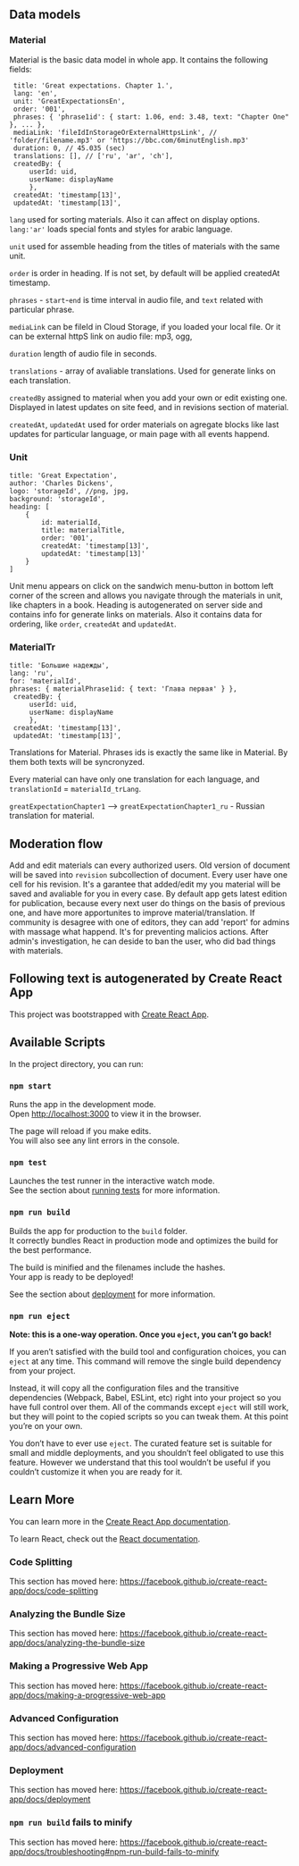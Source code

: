 ## Data models

### Material

Material is the basic data model in whole app. It contains the following fields:

```
 title: 'Great expectations. Chapter 1.',
 lang: 'en',
 unit: 'GreatExpectationsEn',
 order: '001',
 phrases: { 'phrase1id': { start: 1.06, end: 3.48, text: "Chapter One" }, ... },
 mediaLink: 'fileIdInStorageOrExternalHttpsLink', // 'folder/filename.mp3' or 'https://bbc.com/6minutEnglish.mp3'
 duration: 0, // 45.035 (sec)
 translations: [], // ['ru', 'ar', 'ch'],
 createdBy: {
     userId: uid,
     userName: displayName
     },
 createdAt: 'timestamp[13]',
 updatedAt: 'timestamp[13]',
```

`lang` used for sorting materials. Also it can affect on display options. `lang:'ar'` loads special fonts and styles for arabic language.

`unit` used for assemble heading from the titles of materials with the same unit.

`order` is order in heading. If is not set, by default will be applied createdAt timestamp.

`phrases` - `start`-`end` is time interval in audio file, and `text` related with particular phrase.

`mediaLink` can be fileId in Cloud Storage, if you loaded your local file. Or it can be external httpS link on audio file: mp3, ogg,

`duration` length of audio file in seconds.

`translations` - array of avaliable translations. Used for generate links on each translation.

`createdBy` assigned to material when you add your own or edit existing one. Displayed in latest updates on site feed, and in revisions section of material.

`createdAt`, `updatedAt` used for order materials on agregate blocks like last updates for particular language, or main page with all events happend.

### Unit

```
title: 'Great Expectation',
author: 'Charles Dickens',
logo: 'storageId', //png, jpg,
background: 'storageId',
heading: [
    {
        id: materialId,
        title: materialTitle,
        order: '001',
        createdAt: 'timestamp[13]',
        updatedAt: 'timestamp[13]'
    }
]
```

Unit menu appears on click on the sandwich menu-button in bottom left corner of the screen and allows you navigate through the materials in unit, like chapters in a book. Heading is autogenerated on server side and contains info for generate links on materials. Also it contains data for ordering, like `order`, `createdAt` and `updatedAt`.

### MaterialTr

```
title: 'Большие надежды',
lang: 'ru',
for: 'materialId',
phrases: { materialPhrase1id: { text: 'Глава первая' } },
 createdBy: {
     userId: uid,
     userName: displayName
     },
 createdAt: 'timestamp[13]',
 updatedAt: 'timestamp[13]',
```

Translations for Material. Phrases ids is exactly the same like in Material. By them both texts will be syncronyzed.

Every material can have only one translation for each language, and `translationId` = `materialId_trLang`.

`greatExpectationChapter1` --> `greatExpectationChapter1_ru` - Russian translation for material.

## Moderation flow

Add and edit materials can every authorized users. Old version of document will be saved into `revision` subcollection of document. Every user have one cell for his revision. It's a garantee that added/edit my you material will be saved and avaliable for you in every case. By default app gets latest edition for publication, because every next user do things on the basis of previous one, and have more apportunites to improve material/translation. If community is desagree with one of editors, they can add 'report' for admins with massage what happend. It's for preventing malicios actions. After admin's investigation, he can deside to ban the user, who did bad things with materials.

## Following text is autogenerated by Create React App

This project was bootstrapped with [Create React App](https://github.com/facebook/create-react-app).

## Available Scripts

In the project directory, you can run:

### `npm start`

Runs the app in the development mode.<br>
Open [http://localhost:3000](http://localhost:3000) to view it in the browser.

The page will reload if you make edits.<br>
You will also see any lint errors in the console.

### `npm test`

Launches the test runner in the interactive watch mode.<br>
See the section about [running tests](https://facebook.github.io/create-react-app/docs/running-tests) for more information.

### `npm run build`

Builds the app for production to the `build` folder.<br>
It correctly bundles React in production mode and optimizes the build for the best performance.

The build is minified and the filenames include the hashes.<br>
Your app is ready to be deployed!

See the section about [deployment](https://facebook.github.io/create-react-app/docs/deployment) for more information.

### `npm run eject`

**Note: this is a one-way operation. Once you `eject`, you can’t go back!**

If you aren’t satisfied with the build tool and configuration choices, you can `eject` at any time. This command will remove the single build dependency from your project.

Instead, it will copy all the configuration files and the transitive dependencies (Webpack, Babel, ESLint, etc) right into your project so you have full control over them. All of the commands except `eject` will still work, but they will point to the copied scripts so you can tweak them. At this point you’re on your own.

You don’t have to ever use `eject`. The curated feature set is suitable for small and middle deployments, and you shouldn’t feel obligated to use this feature. However we understand that this tool wouldn’t be useful if you couldn’t customize it when you are ready for it.

## Learn More

You can learn more in the [Create React App documentation](https://facebook.github.io/create-react-app/docs/getting-started).

To learn React, check out the [React documentation](https://reactjs.org/).

### Code Splitting

This section has moved here: https://facebook.github.io/create-react-app/docs/code-splitting

### Analyzing the Bundle Size

This section has moved here: https://facebook.github.io/create-react-app/docs/analyzing-the-bundle-size

### Making a Progressive Web App

This section has moved here: https://facebook.github.io/create-react-app/docs/making-a-progressive-web-app

### Advanced Configuration

This section has moved here: https://facebook.github.io/create-react-app/docs/advanced-configuration

### Deployment

This section has moved here: https://facebook.github.io/create-react-app/docs/deployment

### `npm run build` fails to minify

This section has moved here: https://facebook.github.io/create-react-app/docs/troubleshooting#npm-run-build-fails-to-minify
